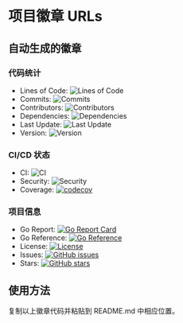 # 项目徽章 URLs

## 自动生成的徽章

### 代码统计
- Lines of Code: ![Lines of Code](https://img.shields.io/badge/lines_of_code-12342-blue)
- Commits: ![Commits](https://img.shields.io/badge/commits-1-green)
- Contributors: ![Contributors](https://img.shields.io/badge/contributors-1-orange)
- Dependencies: ![Dependencies](https://img.shields.io/badge/dependencies-232-purple)
- Last Update: ![Last Update](https://img.shields.io/badge/last_update-2025-07-12-yellow)
- Version: ![Version](https://img.shields.io/badge/version-v0.0.0-red)

### CI/CD 状态
- CI: ![CI](https://github.com/innovationmech/swit/workflows/CI/badge.svg)
- Security: ![Security](https://github.com/innovationmech/swit/workflows/Security%20Checks/badge.svg)
- Coverage: [![codecov](https://codecov.io/gh/innovationmech/swit/branch/master/graph/badge.svg)](https://codecov.io/gh/innovationmech/swit)

### 项目信息
- Go Report: [![Go Report Card](https://goreportcard.com/badge/github.com/innovationmech/swit)](https://goreportcard.com/report/github.com/innovationmech/swit)
- Go Reference: [![Go Reference](https://pkg.go.dev/badge/github.com/innovationmech/swit.svg)](https://pkg.go.dev/github.com/innovationmech/swit)
- License: [![License](https://img.shields.io/github/license/innovationmech/swit.svg)](LICENSE)
- Issues: [![GitHub issues](https://img.shields.io/github/issues/innovationmech/swit.svg)](https://github.com/innovationmech/swit/issues)
- Stars: [![GitHub stars](https://img.shields.io/github/stars/innovationmech/swit.svg)](https://github.com/innovationmech/swit/stargazers)

## 使用方法

复制以上徽章代码并粘贴到 README.md 中相应位置。
